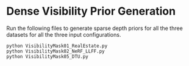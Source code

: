 # Dense Visibility Prior Generation

Run the following files to generate sparse depth priors for all the three datasets for all the three input configurations.
```shell
python VisibilityMask01_RealEstate.py
python VisibilityMask02_NeRF_LLFF.py
python VisibilityMask05_DTU.py
```